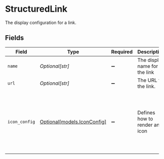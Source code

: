 # StructuredLink

The display configuration for a link.


## Fields

| Field                                                                             | Type                                                                              | Required                                                                          | Description                                                                       | Example                                                                           |
| --------------------------------------------------------------------------------- | --------------------------------------------------------------------------------- | --------------------------------------------------------------------------------- | --------------------------------------------------------------------------------- | --------------------------------------------------------------------------------- |
| `name`                                                                            | *Optional[str]*                                                                   | :heavy_minus_sign:                                                                | The display name for the link                                                     |                                                                                   |
| `url`                                                                             | *Optional[str]*                                                                   | :heavy_minus_sign:                                                                | The URL for the link.                                                             |                                                                                   |
| `icon_config`                                                                     | [Optional[models.IconConfig]](../models/iconconfig.md)                            | :heavy_minus_sign:                                                                | Defines how to render an icon                                                     | {<br/>"color": "#343CED",<br/>"key": "person_icon",<br/>"iconType": "GLYPH",<br/>"name": "user"<br/>} |